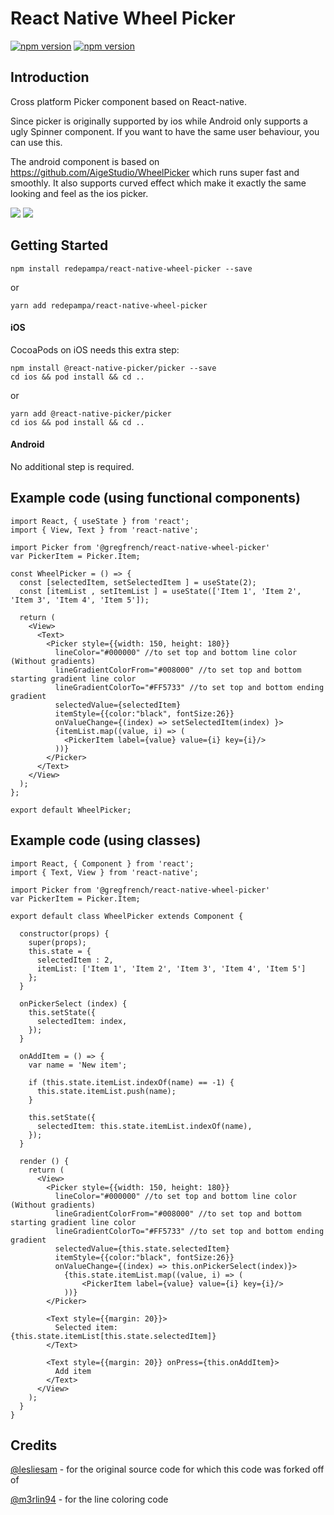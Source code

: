 # React Native Wheel Picker
[![npm version](http://img.shields.io/npm/v/@gregfrench/react-native-wheel-picker.svg?style=flat-square)](https://www.npmjs.com/package/@gregfrench/react-native-wheel-picker "View this project on npm")
[![npm version](http://img.shields.io/npm/dm/@gregfrench/react-native-wheel-picker.svg?style=flat-square)](https://www.npmjs.com/package/@gregfrench/react-native-wheel-picker "View this project on npm")

## Introduction
Cross platform Picker component based on React-native.

Since picker is originally supported by ios while Android only supports a ugly Spinner component. If you want to have the same user behaviour, you can use this.

The android component is based on https://github.com/AigeStudio/WheelPicker which runs super fast and smoothly. It also supports curved effect which make it exactly the same looking and feel as the ios picker.

![](https://raw.githubusercontent.com/lesliesam/react-native-wheel-picker/master/demo.gif)
![](https://raw.githubusercontent.com/lesliesam/react-native-wheel-picker/master/demo_android.gif)

## Getting Started
```
npm install redepampa/react-native-wheel-picker --save
```

or

```
yarn add redepampa/react-native-wheel-picker
```

#### iOS
CocoaPods on iOS needs this extra step:

```
npm install @react-native-picker/picker --save
cd ios && pod install && cd ..
```

or

```
yarn add @react-native-picker/picker
cd ios && pod install && cd ..
```

#### Android
No additional step is required.

## Example code (using functional components)
```
import React, { useState } from 'react';
import { View, Text } from 'react-native';

import Picker from '@gregfrench/react-native-wheel-picker'
var PickerItem = Picker.Item;

const WheelPicker = () => {
  const [selectedItem, setSelectedItem ] = useState(2);
  const [itemList , setItemList ] = useState(['Item 1', 'Item 2', 'Item 3', 'Item 4', 'Item 5']);

  return (
    <View>
      <Text>
        <Picker style={{width: 150, height: 180}}
          lineColor="#000000" //to set top and bottom line color (Without gradients)
          lineGradientColorFrom="#008000" //to set top and bottom starting gradient line color
          lineGradientColorTo="#FF5733" //to set top and bottom ending gradient
          selectedValue={selectedItem}
          itemStyle={{color:"black", fontSize:26}}
          onValueChange={(index) => setSelectedItem(index) }>
          {itemList.map((value, i) => (
            <PickerItem label={value} value={i} key={i}/>
          ))}
        </Picker>
      </Text>
    </View>
  );
};

export default WheelPicker;
```
## Example code (using classes)
```
import React, { Component } from 'react';
import { Text, View } from 'react-native';

import Picker from '@gregfrench/react-native-wheel-picker'
var PickerItem = Picker.Item;

export default class WheelPicker extends Component {

  constructor(props) {
    super(props);
    this.state = {
      selectedItem : 2,
      itemList: ['Item 1', 'Item 2', 'Item 3', 'Item 4', 'Item 5']
    };
  }

  onPickerSelect (index) {
    this.setState({
      selectedItem: index,
    });
  }

  onAddItem = () => {
    var name = 'New item';

    if (this.state.itemList.indexOf(name) == -1) {
      this.state.itemList.push(name);
    }

    this.setState({
      selectedItem: this.state.itemList.indexOf(name),
    });
  }

  render () {
    return (
      <View>
        <Picker style={{width: 150, height: 180}}
          lineColor="#000000" //to set top and bottom line color (Without gradients)
          lineGradientColorFrom="#008000" //to set top and bottom starting gradient line color
          lineGradientColorTo="#FF5733" //to set top and bottom ending gradient
          selectedValue={this.state.selectedItem}
          itemStyle={{color:"black", fontSize:26}}
          onValueChange={(index) => this.onPickerSelect(index)}>
            {this.state.itemList.map((value, i) => (
                <PickerItem label={value} value={i} key={i}/>
            ))}
        </Picker>

        <Text style={{margin: 20}}>
          Selected item: {this.state.itemList[this.state.selectedItem]}
        </Text>

        <Text style={{margin: 20}} onPress={this.onAddItem}>
          Add item
        </Text>
      </View>
    );
  }
}
```

## Credits

[@lesliesam](https://github.com/lesliesam) - for the original source code for which this code was forked off of

[@m3rlin94](https://github.com/m3rlin94) - for the line coloring code

